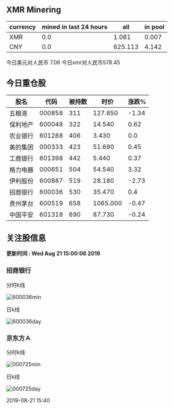 ## XMR Minering

|currency|mined in last 24 hours|all|in pool|
|---|---|---|---|
|XMR|0.0|1.081|0.007|
|CNY|0.0|625.113|4.142|

今日美元对人民币 7.06	今日xmr对人民币578.45


## 今日重仓股 

|股名|代码|被持数|时价|涨跌%|
|---|---|---|---|---|
|五粮液|000858|311|127.850|-1.34|
|保利地产|600048|322|14.540|0.62|
|农业银行|601288|406|3.430|0.0|
|美的集团|000333|423|51.690|0.45|
|工商银行|601398|442|5.440|0.37|
|格力电器|000651|504|54.540|3.32|
|伊利股份|600887|519|28.180|-2.73|
|招商银行|600036|530|35.470|0.4|
|贵州茅台|600519|658|1065.000|-0.47|
|中国平安|601318|690|87.730|-0.24|

## 关注股信息
**更新时间 : Wed Aug 21 15:00:06 2019**
### 招商银行 
分时k线

![600036min](http://image.sinajs.cn/newchart/min/n/sh600036.gif)

日k线

![600036day](http://image.sinajs.cn/newchart/daily/n/sh600036.gif)

### 京东方Ａ 
分时k线

![000725min](http://image.sinajs.cn/newchart/min/n/sz000725.gif)

日k线

![000725day](http://image.sinajs.cn/newchart/daily/n/sz000725.gif)

2019-08-21 15:40